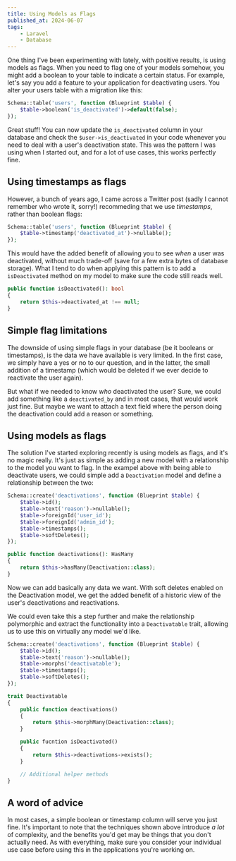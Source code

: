 ```yaml
---
title: Using Models as Flags
published_at: 2024-06-07
tags:
    - Laravel
    - Database
---
```


One thing I've been experimenting with lately, with positive results, is using models as flags. When
you need to flag one of your models somehow, you might add a boolean to your table to indicate a
certain status. For example, let's say you add a feature to your application for deactivating users.
You alter your users table with a migration like this:

```php
Schema::table('users', function (Blueprint $table) {
    $table->boolean('is_deactivated')->default(false);
});
```

Great stuff! You can now update the `is_deactivated` column in your database and check the
`$user->is_deactivated` in your code whenever you need to deal with a user's deactivation state.
This was the pattern I was using when I started out, and for a lot of use cases, this works
perfectly fine.

## Using timestamps as flags

However, a bunch of years ago, I came across a Twitter post (sadly I cannot remember who wrote it,
sorry!) recommeding that we use _timestamps_, rather than boolean flags:

```php
Schema::table('users', function (Blueprint $table) {
    $table->timestamp('deactivated_at')->nullable();
});
```

This would have the added benefit of allowing you to see _when_ a user was deactivated, without much
trade-off (save for a few extra bytes of database storage). What I tend to do when applying this
pattern is to add a `isDeactivated` method on my model to make sure the code still reads well.

```php
public function isDeactivated(): bool
{
    return $this->deactivated_at !== null;
}
```

## Simple flag limitations

The downside of using simple flags in your database (be it booleans or timestamps), is the data we
have available is very limited. In the first case, we simply have a yes or no to our question, and
in the latter, the small addition of a timestamp (which would be deleted if we ever decide to
reactivate the user again).

But what if we needed to know _who_ deactivated the user? Sure, we could add something like a
`deactivated_by` and in most cases, that would work just fine. But maybe we want to attach a text
field where the person doing the deactivation could add a reason or something.

## Using models as flags

The solution I've started exploring recently is using models as flags, and it's no magic really.
It's just as simple as adding a new model with a relationship to the model you want to flag. In 
the exampel above with being able to deactivate users, we could simple add a `Deactivation` model
and define a relationship between the two:

```php
Schema::create('deactivations', function (Blueprint $table) {
    $table->id();
    $table->text('reason')->nullable();
    $table->foreignId('user_id');
    $table->foreignId('admin_id');
    $table->timestamps();
    $table->softDeletes();
});
```

```php
public function deactivations(): HasMany
{
    return $this->hasMany(Deactivation::class);
}
```

Now we can add basically any data we want. With soft deletes enabled on the Deactivation model, we
get the added benefit of a historic view of the user's deactivations and reactivations.

We could even take this a step further and make the relationship polymorphic and extract the
functionality into a `Deactivatable` trait, allowing us to use this on virtually any model we'd
like.

```php
Schema::create('deactivations', function (Blueprint $table) {
    $table->id();
    $table->text('reason')->nullable();
    $table->morphs('deactivatable');
    $table->timestamps();
    $table->softDeletes();
});
```

```php
trait Deactivatable
{
    public function deactivations()
    {
        return $this->morphMany(Deactivation::class);
    }

    public fucntion isDeactivated()
    {
        return $this->deactivations->exists();
    }

    // Additional helper methods
}
```

## A word of advice

In most cases, a simple boolean or timestamp column will serve you just fine. It's important to note
that the techniques shown above introduce _a lot_ of complexity, and the benefits you'd get may be
things that you don't actually need. As with everything, make sure you consider your individual use
case before using this in the applications you're working on.
